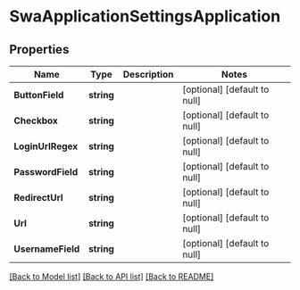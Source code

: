 # SwaApplicationSettingsApplication

## Properties
Name | Type | Description | Notes
------------ | ------------- | ------------- | -------------
**ButtonField** | **string** |  | [optional] [default to null]
**Checkbox** | **string** |  | [optional] [default to null]
**LoginUrlRegex** | **string** |  | [optional] [default to null]
**PasswordField** | **string** |  | [optional] [default to null]
**RedirectUrl** | **string** |  | [optional] [default to null]
**Url** | **string** |  | [optional] [default to null]
**UsernameField** | **string** |  | [optional] [default to null]

[[Back to Model list]](../README.md#documentation-for-models) [[Back to API list]](../README.md#documentation-for-api-endpoints) [[Back to README]](../README.md)

